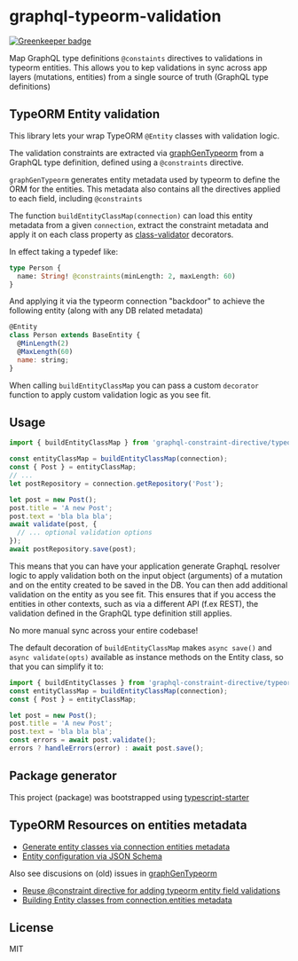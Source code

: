 # graphql-typeorm-validation

[![Greenkeeper badge](https://badges.greenkeeper.io/kristianmandrup/graphql-typeorm-validation.svg)](https://greenkeeper.io/)

Map GraphQL type definitions `@constaints` directives to validations in typeorm entities.
This allows you to kep validations in sync across app layers (mutations, entities) from a single source of truth (GraphQL type definitions)

## TypeORM Entity validation

This library lets your wrap TypeORM `@Entity` classes with validation logic.

The validation constraints are extracted via [graphGenTypeorm](https://github.com/jjwtay/graphGenTypeorm) from a GraphQL type definition, defined using a `@constraints` directive.

`graphGenTypeorm` generates entity metadata used by typeorm to define the ORM for the entities.
This metadata also contains all the directives applied to each field, including `@constraints`

The function `buildEntityClassMap(connection)` can load this entity metadata from a given `connection`, extract the constraint metadata and apply it on each class property as [class-validator](https://github.com/typestack/class-validator) decorators.

In effect taking a typedef like:

```graphql
type Person {
  name: String! @constraints(minLength: 2, maxLength: 60)
}
```

And applying it via the typeorm connection "backdoor" to achieve the following entity (along with any DB related metadata)

```js
@Entity
class Person extends BaseEntity {
  @MinLength(2)
  @MaxLength(60)
  name: string;
}
```

When calling `buildEntityClassMap` you can pass a custom `decorator` function to apply custom validation logic as you see fit.

## Usage

```js
import { buildEntityClassMap } from 'graphql-constraint-directive/typeorm';

const entityClassMap = buildEntityClassMap(connection);
const { Post } = entityClassMap;
// ...
let postRepository = connection.getRepository('Post');

let post = new Post();
post.title = 'A new Post';
post.text = 'bla bla bla';
await validate(post, {
  // ... optional validation options
});
await postRepository.save(post);
```

This means that you can have your application generate GraphqL resolver logic to apply validation both on the input object (arguments) of a mutation and on the entity created to be saved in the DB. You can then add additional validation on the entity as you see fit.
This ensures that if you access the entities in other contexts, such as via a different API (f.ex REST), the validation defined in the GraphQL type definition still applies.

No more manual sync across your entire codebase!

The default decoration of `buildEntityClassMap` makes `async save()` and `async validate(opts)` available as instance methods on the Entity class, so that you can simplify it to:

```js
import { buildEntityClasses } from 'graphql-constraint-directive/typeorm';
const entityClassMap = buildEntityClassMap(connection);
const { Post } = entityClassMap;

let post = new Post();
post.title = 'A new Post';
post.text = 'bla bla bla';
const errors = await post.validate();
errors ? handleErrors(error) : await post.save();
```

## Package generator

This project (package) was bootstrapped using [typescript-starter](https://github.com/bitjson/typescript-starter)

## TypeORM Resources on entities metadata

- [Generate entity classes via connection entities metadata](https://github.com/typeorm/typeorm/issues/3141)
- [Entity configuration via JSON Schema](https://github.com/typeorm/typeorm/issues/1818)

Also see discusions on (old) issues in [graphGenTypeorm](https://github.com/jjwtay/graphGenTypeorm/issues)

- [Reuse @constraint directive for adding typeorm entity field validations](https://github.com/jjwtay/graphGenTypeorm/issues/1)
- [Building Entity classes from connection.entities metadata](https://github.com/jjwtay/graphGenTypeorm/issues/2)

## License

MIT
